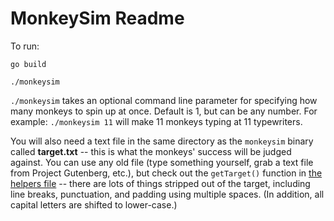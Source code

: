 # MonkeySim Readme

To run:
```
go build

./monkeysim
```

`./monkeysim` takes an optional command line parameter for specifying how many monkeys to spin up at once. Default is 1, but can be any number. For example: `./monkeysim 11` will make 11 monkeys typing at 11 typewriters.

You will also need a text file in the same directory as the `monkeysim` binary called **target.txt** -- this is what the monkeys' success will be judged against. You can use any old file (type something yourself, grab a text file from Project Gutenberg, etc.), but check out the `getTarget()` function in [the helpers file](https://github.com/rabdill/monkeysim/blob/master/helpers.go) -- there are lots of things stripped out of the target, including line breaks, punctuation, and padding using multiple spaces. (In addition, all capital letters are shifted to lower-case.)
